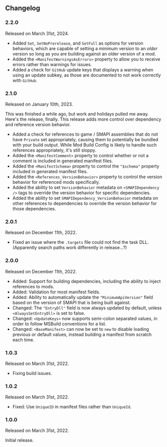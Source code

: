 ## Changelog

### 2.2.0
Released on March 31st, 2024.

* Added `Set`, `SetNoPrerelease`, and `SetFull` as options for version behaviors,
  which are capable of setting a minimum version to an *older* version so long as
  you are building against an older version of a mod.
* Added the `<ManifestWarningsAsErrors>` property to allow you to receive errors
  rather than warnings for issues.
* Added a check for `GitHub` update keys that displays a warning when using an
  update subkey, as those are documented to not work correctly with `GitHub`.


### 2.1.0
Released on January 10th, 2023.

This was finished a while ago, but work and holidays pulled me away. Here's
the release, finally. This release adds more control over dependency and
reference version behavior.

* Added a check for references to game / SMAPI assemblies that do not have
  `Private` set appropriately, causing them to potentially be bundled with
  your build output. While Mod Build Config is likely to handle such
  references appropriately, it's still sloppy.
* Added the `<ManifestComment>` property to control whether or not a comment
  is included in generated manifest files.
* Added the `<ManifestSchema>` property to control the `"$schema"` property
  included in generated manifest files.
* Added the `<References_VersionBehavior>` property to control the version
  behavior for referenced mods specifically.
* Added the ability to set `VersionBehavior` metadata on `<SMAPIDependency />`
  tags to override the version behavior for specific dependencies.
* Added the ability to set `SMAPIDependency_VersionBehavior` metadata on
  other references to dependencies to override the version behavior for
  those dependencies.


### 2.0.1
Released on December 11th, 2022.

* Fixed an issue where the `.targets` file could not find the task DLL.
  (Apparently search paths work differently in release...?)


### 2.0.0
Released on December 11th, 2022.

* Added: Support for building dependencies, including the ability to inject
  references to mods.
* Added: Validation for most manifest fields.
* Added: Ability to automatically update the `"MinimumApiVersion"` field based
  on the version of SMAPI that is being built against.
* Changed: The `"EntryDll"` field is now always updated by default, unless
  `<AlwaysSetEntryDll>` is set to false.
* Changed: `<UpdateKeys>` now supports semi-colon separated values, in order to
  follow MSBuild conventions for a list.
* Changed: `<BaseManifest>` can now be set to `new` to disable loading previous or
  default values, instead building a manifest from scratch each time.


### 1.0.3
Released on March 31st, 2022.

* Fixing build issues.


### 1.0.2
Released on March 31st, 2022.

* Fixed: Use `UniqueID` in manifest files rather than `UniqueId`.


### 1.0.0
Released on March 31st, 2022.

Initial release.
